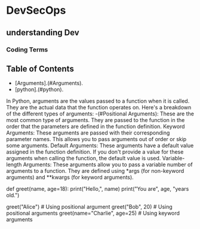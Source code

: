 # DevSecOps 

## understanding Dev
### Coding Terms
## Table of Contents

  - [Arguments].(#Arguments).
  - [python].(#python).
    
In Python, arguments are the values passed to a function when it is called. They are the actual data that the function operates on. 
Here's a breakdown of the different types of arguments:
  -(#Positional Arguments):
These are the most common type of arguments. They are passed to the function in the order that the parameters are defined in the function definition.
Keyword Arguments:
These arguments are passed with their corresponding parameter names. This allows you to pass arguments out of order or skip some arguments.
Default Arguments:
These arguments have a default value assigned in the function definition. If you don't provide a value for these arguments when calling the function, the default value is used.
Variable-length Arguments:
These arguments allow you to pass a variable number of arguments to a function. They are defined using *args (for non-keyword arguments) and **kwargs (for keyword arguments).

def greet(name, age=18):
  print("Hello,", name)
  print("You are", age, "years old.")

greet("Alice")  # Using positional argument
greet("Bob", 20)  # Using positional arguments
greet(name="Charlie", age=25)  # Using keyword arguments

